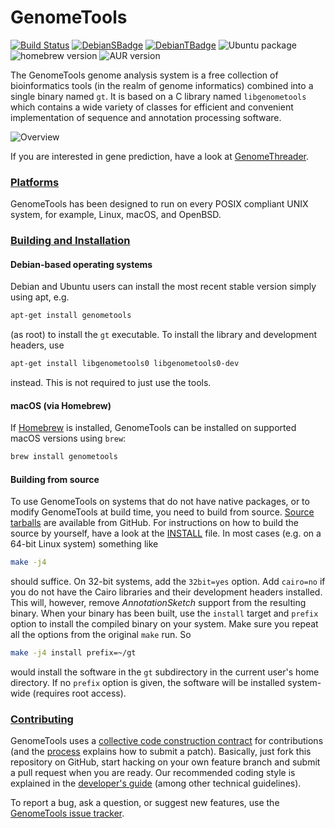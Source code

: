 # GenomeTools
[![Build Status](https://img.shields.io/github/actions/workflow/status/genometools/genometools/build.yaml)](https://github.com/genometools/genometools/actions/workflows/build.yaml) [![DebianSBadge](https://badges.debian.net/badges/debian/stable/genometools/version.svg)](https://packages.debian.org/stable/genometools) [![DebianTBadge](https://badges.debian.net/badges/debian/testing/genometools/version.svg)](https://packages.debian.org/testing/genometools) ![Ubuntu package](https://img.shields.io/ubuntu/v/genometools) ![homebrew version](https://img.shields.io/homebrew/v/genometools) ![AUR version](https://img.shields.io/aur/version/genometools)

The GenomeTools genome analysis system is a free collection of bioinformatics
tools (in the realm of genome informatics) combined into a single binary named
`gt`. It is based on a C library named `libgenometools` which contains a wide
variety of classes for efficient and convenient implementation of sequence and
annotation processing software.

![Overview](https://raw.github.com/genometools/genometools/master/www/github/assets/overview.png)

If you are interested in gene prediction, have a look at
[GenomeThreader](http://genomethreader.org).

### [Platforms](#platforms)

GenomeTools has been designed to run on every POSIX compliant UNIX system, for
example, Linux, macOS, and OpenBSD.

### [Building and Installation](#build-install)

#### Debian-based operating systems

Debian and Ubuntu users can install the most recent
stable version simply using apt, e.g.
```bash
apt-get install genometools
```
(as root) to install the `gt` executable. To install the library and development headers, use
```bash
apt-get install libgenometools0 libgenometools0-dev
```
instead. This is not required to just use the tools.

#### macOS (via Homebrew)

If [Homebrew](https://brew.sh) is installed, GenomeTools can be installed on
supported macOS versions using `brew`:
```bash
brew install genometools
```

#### Building from source

To use GenomeTools on systems that do not have native packages, or to modify
GenomeTools at build time, you need to build from source.
[Source tarballs](https://github.com/genometools/genometools/releases) are
available from GitHub. For instructions on how to build the source by yourself,
have a look at the
[INSTALL](https://github.com/genometools/genometools/blob/master/INSTALL) file.
In most cases (e.g. on a 64-bit Linux system) something like
```bash
make -j4
```
should suffice. On 32-bit systems, add the `32bit=yes` option. Add `cairo=no` if
you do not have the Cairo libraries and their development headers installed.
This will, however, remove *AnnotationSketch* support from the resulting binary.
When your binary has been built, use the `install` target and `prefix` option to
install the compiled binary on your system. Make sure you repeat all the options
from the original `make` run. So
```bash
make -j4 install prefix=~/gt
```
would install the software in the `gt` subdirectory in the current user's home
directory. If no `prefix` option is given, the software will be installed
system-wide (requires root access).

### [Contributing](#contributing)

GenomeTools uses a
[collective code construction contract](http://genometools.org/contract.html)
for contributions (and the [process](http://genometools.org/contribute.html)
explains how to submit a patch). Basically, just fork this repository on GitHub,
start hacking on your own feature branch and submit a pull request when you are
ready. Our recommended coding style is explained in the
[developer's guide](http://genometools.org/documents/devguide.pdf) (among other
technical guidelines).

To report a bug, ask a question, or suggest new features, use the
[GenomeTools issue tracker](https://github.com/genometools/genometools/issues).
